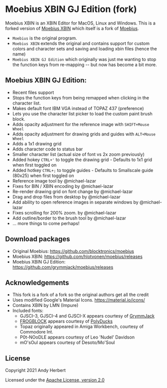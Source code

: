 
# Moebius XBIN GJ Edition (fork)
Moebius XBIN is an XBIN Editor for MacOS, Linux and Windows. This is a forked version of [Moebius XBIN](https://github.com/hlotvonen/moebius) which itself is a fork of [Moebius](https://github.com/blocktronics/moebius). 

- `Moebius` is the original program.
- `Moebius XBIN` extends the original and contains support for custom colors and character sets and saving and loading xbin files (hence the name)
- `Moebius XBIN GJ Edition` which originally was just me wanting to stop the function keys from re-mapping -- but now has become a bit more.

## Moebius XBIN GJ Edition:
- Recent files support
- Stops the function keys from being remapped when clicking in the character list.
- Makes default font IBM VGA instead of TOPAZ 437 (preference)
- Lets you use the character list picker to load the custom paint brush block.
- Adds opacity adjustment for the reference image with `SHIFT+Mouse Wheel`
- Adds opacity adjustment for drawing grids and guides with `ALT+Mouse Wheel`
- Adds a 1x1 drawing grid
- Adds character code to status bar
- Smaller character list (actual size of font vs 2x zoom previously)
- Added hokey `CTRL+'` to toggle the drawing grid - Defaults to 1x1 grid when first toggled on
- Added hotkey `CTRL+;` to toggle guides - Defaults to Smallscale guide (80x25) when first toggled on
- Reference image tool by @michael-lazar
- Fixes for BIN / XBIN encoding by @michael-lazar
- Re-render drawing grid on font change by @michael-lazar
- Drag and drop files from desktop by @michael-lazar
- Add ability to open reference images in separate windows by @michael-lazar
- Fixes scrolling for 200% zoom. by @michael-lazar
- Add outline/border to the brush tool by @michael-lazar
- ... more things to come perhaps!

## Download packages
- Original Moebius: https://github.com/blocktronics/moebius
- Moebius XBIN: https://github.com/hlotvonen/moebius/releases
- Moebius XBIN GJ Edition: https://github.com/grymmjack/moebius/releases

## Acknowledgements
* This fork is a fork of a fork so the original authors get all the credit
* Uses modified Google's Material Icons. https://material.io/icons/
* Contains XBIN by LMN (Impure)
* Included fonts:
  * GJSCI-3, GJSCI-4 and GJSCI-X appears courtesy of [GrymmJack](https://www.youtube.com/channel/UCrp_r9aomBi4mryxSxLq24Q) 
  * [FROGBLOCK](https://polyducks.itch.io/frogblock) appears courtesy of [PolyDucks](http://polyducks.co.uk/)
  * Topaz originally appeared in Amiga Workbench, courtesy of Commodore Int.
  * P0t-NOoDLE appears courtesy of Leo 'Nudel' Davidson
  * mO'sOul appears courtesy of Desoto/Mo'Soul

## License
Copyright 2021 Andy Herbert

Licensed under the [Apache License, version 2.0](https://github.com/blocktronics/moebius/blob/master/LICENSE.txt)
